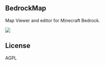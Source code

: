 ## BedrockMap

Map Viewer and editor for Minecraft Bedrock.

![](./assets/sample.png)

## License

AGPL 
